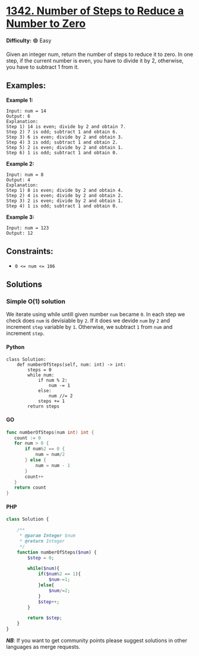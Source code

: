 # [1342. Number of Steps to Reduce a Number to Zero](https://leetcode.com/problems/number-of-steps-to-reduce-a-number-to-zero/)

**Difficulty:** :green_circle: Easy

Given an integer num, return the number of steps to reduce it to zero.
In one step, if the current number is even, you have to divide it by 2, otherwise, you have to subtract 1 from it.

## Examples:

**Example 1:**
```text
Input: num = 14
Output: 6
Explanation: 
Step 1) 14 is even; divide by 2 and obtain 7. 
Step 2) 7 is odd; subtract 1 and obtain 6.
Step 3) 6 is even; divide by 2 and obtain 3. 
Step 4) 3 is odd; subtract 1 and obtain 2. 
Step 5) 2 is even; divide by 2 and obtain 1. 
Step 6) 1 is odd; subtract 1 and obtain 0.

```

**Example 2:**

```text
Input: num = 8
Output: 4
Explanation: 
Step 1) 8 is even; divide by 2 and obtain 4. 
Step 2) 4 is even; divide by 2 and obtain 2. 
Step 3) 2 is even; divide by 2 and obtain 1. 
Step 4) 1 is odd; subtract 1 and obtain 0.
```

**Example 3:**

```text
Input: num = 123
Output: 12
```

## Constraints:

- `0 <= num <= 106`


## Solutions

### Simple O(1) solution
We iterate using while untill given number `num` became `0`. In each step 
we check does `num` is devisiable by `2`. If it does we devide `num` by `2` and
increment `step` variable by `1`. Otherwise, we subtract `1` from `num` and 
increment `step`.

#### Python
```python3
class Solution:
    def numberOfSteps(self, num: int) -> int:
        steps = 0
        while num:
            if num % 2:
                num -= 1
            else:
                num //= 2
            steps += 1
        return steps
```

#### GO
```go
func numberOfSteps(num int) int {
   count := 0
   for num > 0 {
       if num%2 == 0 {
           num = num/2
       } else {
           num = num - 1
       }
       count++
   } 
   return count
}
```

#### PHP
```php
class Solution {

    /**
     * @param Integer $num
     * @return Integer
     */
    function numberOfSteps($num) {
        $step = 0;

        while($num){
            if($num%2 == 1){
                $num-=1;
            }else{
                $num/=2;
            }
            $step++;
        }

        return $step;
    }
}
```
***NB***: If you want to get community points please suggest solutions in other languages as merge requests.

